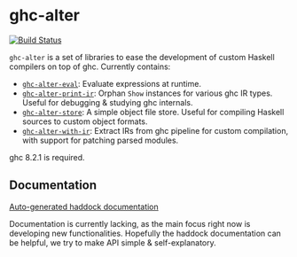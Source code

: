 # ghc-alter

[![Build Status](https://travis-ci.org/TerrorJack/ghc-alter.svg)](https://travis-ci.org/TerrorJack/ghc-alter)

`ghc-alter` is a set of libraries to ease the development of custom Haskell compilers on top of ghc. Currently contains:

* [`ghc-alter-eval`](ghc-alter-eval): Evaluate expressions at runtime.
* [`ghc-alter-print-ir`](ghc-alter-print-ir/): Orphan `Show` instances for various ghc IR types. Useful for debugging & studying ghc internals.
* [`ghc-alter-store`](ghc-alter-store/): A simple object file store. Useful for compiling Haskell sources to custom object formats.
* [`ghc-alter-with-ir`](ghc-alter-with-ir/): Extract IRs from ghc pipeline for custom compilation, with support for patching parsed modules.

ghc 8.2.1 is required.

## Documentation

[Auto-generated haddock documentation](https://terrorjack.github.io/ghc-alter/)

Documentation is currently lacking, as the main focus right now is developing new functionalities. Hopefully the haddock documentation can be helpful, we try to make API simple & self-explanatory.
